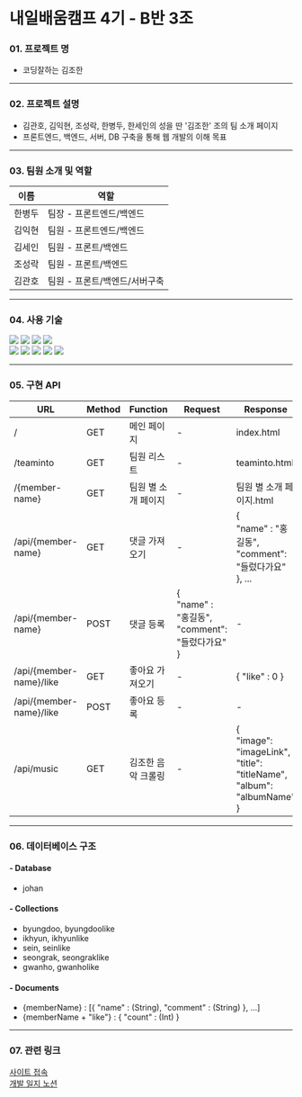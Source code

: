 # 내일배움캠프 4기 - B반 3조

### 01. 프로젝트 명

- 코딩잘하는 김조한

---

### 02. 프로젝트 설명

- 김관호, 김익현, 조성락, 한병두, 한세인의 성을 딴 '김조한' 조의 팀 소개 페이지
- 프론트엔드, 백엔드, 서버, DB 구축을 통해 웹 개발의 이해 목표

---

### 03. 팀원 소개 및 역할
| 이름                      | 역할               | 
|-------------------------|------------------|
| 한병두                     | 팀장 - 프론트엔드/백엔드   | 
| 김익현                     | 팀원 - 프론트엔드/백엔드   |
| 김세인                     | 팀원 - 프론트/백엔드     |
| 조성락                     | 팀원 - 프론트/백엔드    |
| 김관호                     | 팀원 - 프론트/백엔드/서버구축 |

---

### 04. 사용 기술

<div>
<img src="https://img.shields.io/badge/html5-E34F26?style=for-the-badge&logo=html5&logoColor=white">
<img src="https://img.shields.io/badge/css-1572B6?style=for-the-badge&logo=css3&logoColor=white">
<img src="https://img.shields.io/badge/javascript-F7DF1E?style=for-the-badge&logo=javascript&logoColor=black">
<img src="https://img.shields.io/badge/jquery-0769AD?style=for-the-badge&logo=jquery&logoColor=white">
</div>
<div>
<img src="https://img.shields.io/badge/mongoDB-47A248?style=for-the-badge&logo=MongoDB&logoColor=white">
<img src="https://img.shields.io/badge/flask-000000?style=for-the-badge&logo=flask&logoColor=white">
<img src="https://img.shields.io/badge/bootstrap-7952B3?style=for-the-badge&logo=bootstrap&logoColor=white">
<img src="https://img.shields.io/badge/github-181717?style=for-the-badge&logo=github&logoColor=white">
<img src="https://img.shields.io/badge/Amazone EC2-FF9900?style=for-the-badge&logo=amazon&logoColor=white">
</div>

---

### 05. 구현 API

| URL                     | Method | Function    | Request                                            | Response                                                                             |
|-------------------------|--------|-------------|----------------------------------------------------|--------------------------------------------------------------------------------------|
| /                       | GET    | 메인 페이지      | -                                                  | index.html                                                                           |
| /teaminto               | GET    | 팀원 리스트      | -                                                  | teaminto.html                                                                        |
| /{member-name}          | GET    | 팀원 별 소개 페이지 | -                                                  | 팀원 별 소개 페이지.html                                                                     |
| /api/{member-name}      | GET    | 댓글 가져오기     | -                                                  | {<br/>"name" : "홍길동",<br/>"comment": "들렀다가요"<br/>}, ...                              |
| /api/{member-name}      | POST   | 댓글 등록       | {<br/>"name" : "홍길동",<br/>"comment": "들렀다가요"<br/>} | -                                                                                    |
| /api/{member-name}/like | GET    | 좋아요 가져오기    | -                                                  | { "like" : 0 }                                                                       |
| /api/{member-name}/like | POST   | 좋아요 등록      | -                                                  | -                                                                                    |
| /api/music              | GET    | 김조한 음악 크롤링  | -                                                  | {<br/>"image": "imageLink",<br/>"title": "titleName",<br/>"album": "albumName"<br/>} |

---

### 06. 데이터베이스 구조

#### - Database
- johan

#### - Collections
- byungdoo, byungdoolike
- ikhyun, ikhyunlike
- sein, seinlike
- seongrak, seongraklike
- gwanho, gwanholike

#### - Documents
- {memberName} : [{ "name" : (String), "comment" : (String) }, ...]
- {memberName + "like"} : { "count" : (Int) }

--- 

### 07. 관련 링크
<a href="http://dewdew.shop/"> 사이트 접속 </a> <br>
<a href="https://giant-honeycrisp-305.notion.site/6901a11fdc3d45349e38f0171c85dacb"> 개발 일지 노션 </a>